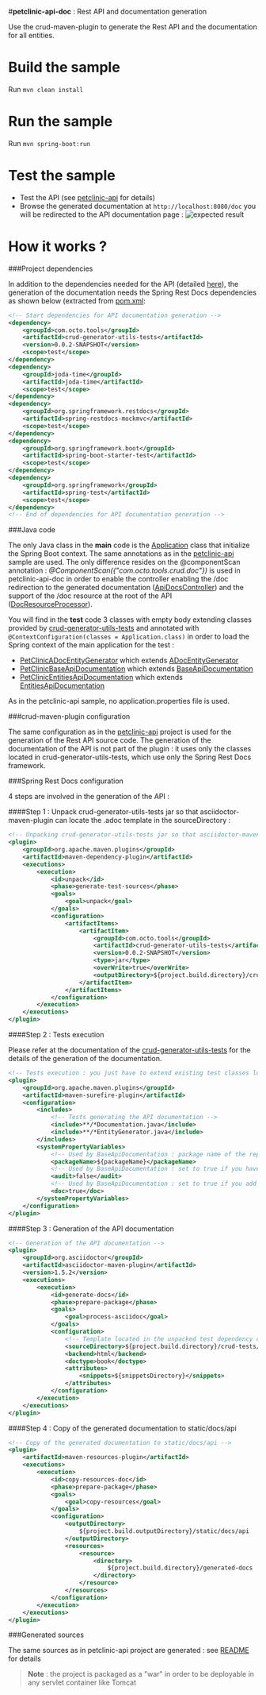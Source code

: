 #**petclinic-api-doc** : Rest API and documentation generation

Use the crud-maven-plugin to generate the Rest API and the documentation for all entities.

Build the sample
================
Run ``mvn clean install``

Run the sample
==============
Run ``mvn spring-boot:run``

Test the sample
=============
* Test the API (see [petclinic-api](../petclinic-api/README.md#test-the-api) for details)
* Browse the generated documentation at ``http://localhost:8080/doc`` you will be redirected to the API documentation page :
![expected result](sample_api.jpg)

How it works ?
==============

###Project dependencies

In addition to the dependencies needed for the API (detailed [here](../petclinic-api/README.md#project-dependencies)), the generation of the documentation needs the Spring Rest Docs dependencies as shown below (extracted from [pom.xml](pom.xml):
```xml
<!-- Start dependencies for API documentation generation -->
<dependency>
    <groupId>com.octo.tools</groupId>
    <artifactId>crud-generator-utils-tests</artifactId>
    <version>0.0.2-SNAPSHOT</version>
    <scope>test</scope>
</dependency>               
<dependency>
    <groupId>joda-time</groupId>
    <artifactId>joda-time</artifactId>
    <scope>test</scope>
</dependency>
<dependency>
    <groupId>org.springframework.restdocs</groupId>
    <artifactId>spring-restdocs-mockmvc</artifactId>
    <scope>test</scope>
</dependency>
<dependency>
    <groupId>org.springframework.boot</groupId>
    <artifactId>spring-boot-starter-test</artifactId>
    <scope>test</scope>
</dependency>
<dependency>
    <groupId>org.springframework</groupId>
    <artifactId>spring-test</artifactId>
    <scope>test</scope>
</dependency>
<!-- End of dependencies for API documentation generation -->
```

###Java code

The only Java class in the **main** code is the [Application](src/main/java/com/octo/tools/samples/petclinic/Application.java) class that initialize the Spring Boot context. The same annotations as in the [petclinic-api](../petclinic-api/README.md#java-code) sample are used. The only difference resides on the @componentScan annotation : *@ComponentScan({"com.octo.tools.crud.doc"})* is used in petclinic-api-doc in order to enable the controller enabling the /doc redirection to the generated documentation ([ApiDocsController](../../crud-generator-utils/src/main/java/com/octo/tools/crud/doc/ApiDocsController.java)) and the support of the /doc resource at the root of the API ([DocResourceProcessor](https://github.com/yanndemel/crud-rest-gen/blob/master/crud-generator-utils/src/main/java/com/octo/tools/crud/doc/DocResourceProcessor.java)).

You will find in the **test** code 3 classes with empty body extending classes provided by [crud-generator-utils-tests](../../crud-generator-utils-tests) and annotated with ``@ContextConfiguration(classes = Application.class)`` in order to load the Spring context of the main application for the test :

* [PetClinicADocEntityGenerator](src/test/java/com/octo/tools/samples/petclinic/PetClinicADocEntityGenerator.java) which extends [ADocEntityGenerator](https://github.com/yanndemel/crud-rest-gen/blob/master/crud-generator-utils-tests/src/main/java/com/octo/tools/crud/doc/ADocEntityGenerator.java)
* [PetClinicBaseApiDocumentation](src/test/java/com/octo/tools/samples/petclinic/PetClinicBaseApiDocumentation.java) which extends [BaseApiDocumentation](src/main/java/com/octo/tools/crud/doc/BaseApiDocumentation.java)
* [PetClinicEntitiesApiDocumentation](src/test/java/com/octo/tools/samples/petclinic/PetClinicEntitiesApiDocumentation.java) which extends [EntitiesApiDocumentation](https://github.com/yanndemel/crud-rest-gen/blob/master/crud-generator-utils-tests/src/main/java/com/octo/tools/crud/doc/EntitiesApiDocumentation.java)

As in the petclinic-api sample, no application.properties file is used. 

###crud-maven-plugin configuration

The same configuration as in the [petclinic-api](../petclinic-api#crud-maven-plugin-configuration) project is used for the generation of the Rest API source code. The generation of the documentation of the API is not part of the plugin : it uses only the classes located in crud-generator-utils-tests, which use only the Spring Rest Docs framework.

###Spring Rest Docs configuration

4 steps are involved in the generation of the API :

####Step 1 : Unpack crud-generator-utils-tests jar so that asciidoctor-maven-plugin can locate the .adoc template in the sourceDirectory :
```xml
<!-- Unpacking crud-generator-utils-tests jar so that asciidoctor-maven-plugin can locate the .adoc template in the sourceDirectory -->
<plugin>
    <groupId>org.apache.maven.plugins</groupId>
    <artifactId>maven-dependency-plugin</artifactId>
    <executions>
        <execution>
            <id>unpack</id>
            <phase>generate-test-sources</phase>
            <goals>
                <goal>unpack</goal>
            </goals>
            <configuration>
                <artifactItems>
                    <artifactItem>
                        <groupId>com.octo.tools</groupId>
                        <artifactId>crud-generator-utils-tests</artifactId>
                        <version>0.0.2-SNAPSHOT</version>
                        <type>jar</type>
                        <overWrite>true</overWrite>
                        <outputDirectory>${project.build.directory}/crud-tests</outputDirectory>
                    </artifactItem>
                </artifactItems>
            </configuration>
        </execution>
    </executions>
</plugin>
```
####Step 2 : Tests execution

Please refer at the documentation of the [crud-generator-utils-tests](../../crud-generator-utils-tests/README.md#api-documentation-generation-unit-tests) for the details of the generation of the documentation.
```xml
<!-- Tests execution : you just have to extend existing test classes located in crud-generator-utils-tests -->
<plugin>
    <groupId>org.apache.maven.plugins</groupId>
    <artifactId>maven-surefire-plugin</artifactId>
    <configuration>
        <includes>
            <!-- Tests generating the API documentation -->
            <include>**/*Documentation.java</include>
            <include>**/*EntityGenerator.java</include>
        </includes>                 
        <systemPropertyVariables>
            <!-- Used by BaseApiDocumentation : package name of the repository classes -->
            <packageName>${packageName}</packageName>
            <!-- Used by BaseApiDocumentation : set to true if you have generated audit controllers with crud-maven-plugin -->
            <audit>false</audit>
            <!-- Used by BaseApiDocumentation : set to true if you add "com.octo.tools" to the @ComponentScan annotation on your @SpringBootApplication class -->
            <doc>true</doc>                        
        </systemPropertyVariables>
    </configuration>
</plugin>
```
####Step 3 : Generation of the API documentation
```xml
<!-- Generation of the API documentation -->
<plugin>
    <groupId>org.asciidoctor</groupId>
    <artifactId>asciidoctor-maven-plugin</artifactId>
    <version>1.5.2</version>
    <executions>
        <execution>
            <id>generate-docs</id>
            <phase>prepare-package</phase>
            <goals>
                <goal>process-asciidoc</goal>
            </goals>
            <configuration>
                <!-- Template located in the unpacked test dependency crud-generator-utils-tests -->
                <sourceDirectory>${project.build.directory}/crud-tests/asciidoc</sourceDirectory>
                <backend>html</backend>
                <doctype>book</doctype>
                <attributes>
                    <snippets>${snippetsDirectory}</snippets>
                </attributes>
            </configuration>
        </execution>
    </executions>
</plugin>
```
####Step 4 : Copy of the generated documentation to static/docs/api

```xml
<!-- Copy of the generated documentation to static/docs/api -->
<plugin>
    <artifactId>maven-resources-plugin</artifactId>
    <executions>
        <execution>
            <id>copy-resources-doc</id>
            <phase>prepare-package</phase>
            <goals>
                <goal>copy-resources</goal>
            </goals>
            <configuration>
                <outputDirectory>
                    ${project.build.outputDirectory}/static/docs/api
                </outputDirectory>
                <resources>
                    <resource>
                        <directory>
                            ${project.build.directory}/generated-docs
                        </directory>
                    </resource>
                </resources>
            </configuration>
        </execution>
    </executions>
</plugin>
```

###Generated sources

The same sources as in petclinic-api project are generated : see [README](../petclinic-api/README.md#generated-sources) for details


> **Note** : the project is packaged as a "war" in order to be deployable in any servlet container like Tomcat
